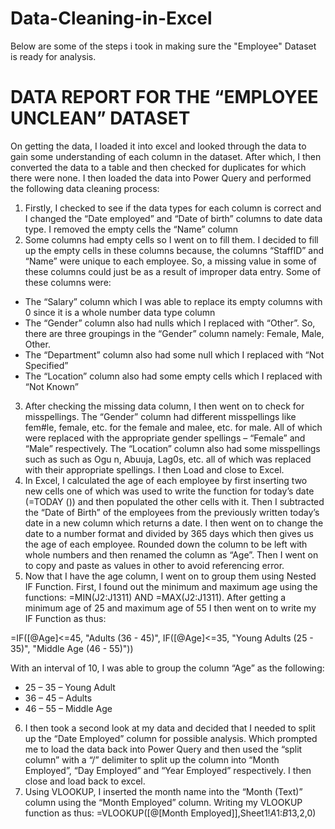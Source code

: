 # Data-Cleaning-in-Excel
Below are some of the steps i took in making sure the "Employee" Dataset is ready for analysis.
# DATA REPORT FOR THE “EMPLOYEE UNCLEAN” DATASET
On getting the data, I loaded it into excel and looked through the data to gain some understanding of each column in the dataset. After which, I then converted the data to a table and then checked for duplicates for which there were none. I then loaded the data into Power Query and performed the following data cleaning process:
1.	Firstly, I checked to see if the data types for each column is correct and I changed the “Date employed” and “Date of birth” columns to date data type. I removed the empty cells the “Name” column 
2.	Some columns had empty cells so I went on to fill them. I decided to fill up the empty cells in these columns because, the columns “StaffID” and “Name” were unique to each employee. So, a missing value in some of these columns could just be as a result of improper data entry.  Some of these columns were:
- The “Salary” column which I was able to replace its empty columns with 0 since it is a whole number data type column
- The “Gender” column also had nulls which I replaced with “Other”. So, there are three groupings in the “Gender” column namely: Female, Male, Other.
- The “Department” column also had some null which I replaced with “Not Specified”
-	The “Location” column also had some empty cells which I replaced with “Not Known”
3.	After checking the missing data column, I then went on to check for misspellings. The “Gender” column had different misspellings like fem#le, female, etc. for the female and malee, etc. for male. All of which were replaced with the appropriate gender spellings – “Female” and “Male” respectively.  The “Location” column also had some misspellings such as such as Ogu n, Abuuja, Lag0s, etc. all of which was replaced with their appropriate spellings. I then Load and close to Excel.
4.	In Excel, I calculated the age of each employee by first inserting two new cells one of which was used to write the function for today’s date (=TODAY ()) and then populated the other cells with it. Then I subtracted the “Date of Birth” of the employees from the previously written today’s date in a new column which returns a date. I then went on to change the date to a number format and divided by 365 days which then gives us the age of each employee. Rounded down the column to be left with whole numbers and then renamed the column as “Age”. Then I went on to copy and paste as values in other to avoid referencing error. 
5.	Now that I have the age column, I went on to group them using Nested IF Function. First, I found out the minimum and maximum age using the functions: =MIN(J2:J1311) AND =MAX(J2:J1311). After getting a minimum age of 25 and maximum age of 55 I then went on to write my IF Function as thus: 

  =IF([@Age]<=45, "Adults (36 - 45)", IF([@Age]<=35, "Young Adults (25 - 35)", "Middle Age (46 - 55)"))

With an interval of 10, I was able to group the column “Age” as the following:
- 	25 – 35 – Young Adult
- 	36 – 45 – Adults 
-   46 – 55 – Middle Age
6.	I then took a second look at my data and decided that I needed to split up the “Date Employed” column for possible analysis. Which prompted me to load the data back into Power Query and then used the “split column” with a “/” delimiter to split up the column into “Month Employed”, “Day Employed” and “Year Employed” respectively. I then close and load back to excel.
7.	Using VLOOKUP, I inserted the month name into the “Month (Text)” column using the “Month Employed” column. Writing my VLOOKUP function as thus:
     =VLOOKUP([@[Month Employed]],Sheet1!$A$1:$B$13,2,0)


